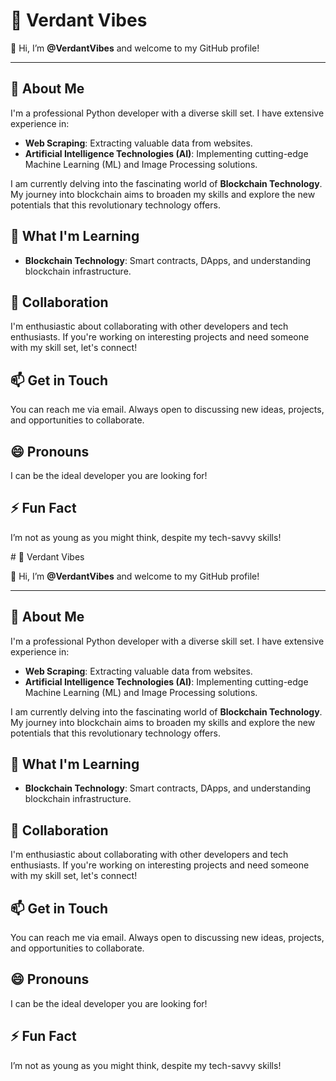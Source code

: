 # 🌿 Verdant Vibes  

👋 Hi, I’m **@VerdantVibes** and welcome to my GitHub profile!  

---  

## 👀 About Me  

I'm a professional Python developer with a diverse skill set. I have extensive experience in:  

- **Web Scraping**: Extracting valuable data from websites.  
- **Artificial Intelligence Technologies (AI)**: Implementing cutting-edge Machine Learning (ML) and Image Processing solutions.  

I am currently delving into the fascinating world of **Blockchain Technology**. My journey into blockchain aims to broaden my skills and explore the new potentials that this revolutionary technology offers.  

## 🌱 What I'm Learning  

- **Blockchain Technology**: Smart contracts, DApps, and understanding blockchain infrastructure.  

## 💞️ Collaboration  

I'm enthusiastic about collaborating with other developers and tech enthusiasts. If you're working on interesting projects and need someone with my skill set, let's connect!  

## 📫 Get in Touch  

You can reach me via email. Always open to discussing new ideas, projects, and opportunities to collaborate.  

## 😄 Pronouns  

I can be the ideal developer you are looking for!  

## ⚡ Fun Fact  

I’m not as young as you might think, despite my tech-savvy skills!  

<!---  
VerdantVibes/VerdantVibes is a ✨ special ✨ repository because its `README.md` (this file) appears on your GitHub profile.  
You can click the Preview link to take a look at your changes.  
---># 🌿 Verdant Vibes  

👋 Hi, I’m **@VerdantVibes** and welcome to my GitHub profile!  

---  

## 👀 About Me  

I'm a professional Python developer with a diverse skill set. I have extensive experience in:  

- **Web Scraping**: Extracting valuable data from websites.  
- **Artificial Intelligence Technologies (AI)**: Implementing cutting-edge Machine Learning (ML) and Image Processing solutions.  

I am currently delving into the fascinating world of **Blockchain Technology**. My journey into blockchain aims to broaden my skills and explore the new potentials that this revolutionary technology offers.  

## 🌱 What I'm Learning  

- **Blockchain Technology**: Smart contracts, DApps, and understanding blockchain infrastructure.  

## 💞️ Collaboration  

I'm enthusiastic about collaborating with other developers and tech enthusiasts. If you're working on interesting projects and need someone with my skill set, let's connect!  

## 📫 Get in Touch  

You can reach me via email. Always open to discussing new ideas, projects, and opportunities to collaborate.  

## 😄 Pronouns  

I can be the ideal developer you are looking for!  

## ⚡ Fun Fact  

I’m not as young as you might think, despite my tech-savvy skills!  

<!---  
VerdantVibes/VerdantVibes is a ✨ special ✨ repository because its `README.md` (this file) appears on your GitHub profile.  
You can click the Preview link to take a look at your changes.  
--->
